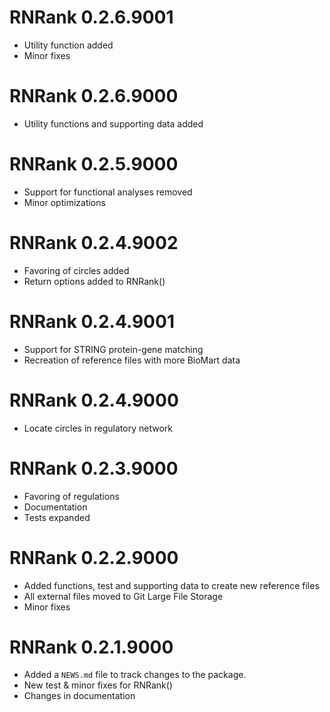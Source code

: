 # RNRank 0.2.6.9001

* Utility function added 
* Minor fixes

# RNRank 0.2.6.9000

* Utility functions and supporting data added 

# RNRank 0.2.5.9000

* Support for functional analyses removed 
* Minor optimizations

# RNRank 0.2.4.9002

* Favoring of circles added
* Return options added to RNRank()

# RNRank 0.2.4.9001

* Support for STRING protein-gene matching
* Recreation of reference files with more BioMart data

# RNRank 0.2.4.9000

* Locate circles in regulatory network

# RNRank 0.2.3.9000

* Favoring of regulations 
* Documentation
* Tests expanded

# RNRank 0.2.2.9000

* Added functions, test and supporting data to create new reference files 
* All external files moved to Git Large File Storage
* Minor fixes

# RNRank 0.2.1.9000

* Added a `NEWS.md` file to track changes to the package.
* New test & minor fixes for RNRank()
* Changes in documentation
